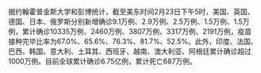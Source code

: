 据约翰霍普金斯大学和彭博统计，截至美东时间2月23日下午5时，美国、英国、德国、日本、俄罗斯分别新增确诊9.1万例、2.9万例、2.5万例、1.5万例、1.5万例，累计确诊10335万例、2460万例、3807万例、3317万例、2191万例，疫苗接种完毕比率为67.0%、65.6%、76.3%、81.7%、52.5%。此外，印度、法国、巴西、韩国、意大利、土耳其、西班牙、越南、澳大利亚、阿根廷累计确诊超过1000万例。目前全球累计确诊6.75亿例，累计死亡687万例。